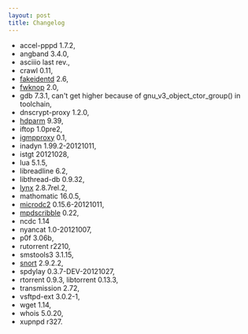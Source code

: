 ```yaml
---
layout: post
title: Changelog
---
```


* accel-pppd 1.7.2,
* angband 3.4.0,
* asciiio last rev.,
* crawl 0.11,
* [fakeidentd](http://hangout.de/fakeidentd/) 2.6,
* [fwknop](http://www.cipherdyne.org/fwknop/) 2.0,
* gdb 7.3.1, can't get higher because of gnu_v3_object_ctor_group() in toolchain,
* dnscrypt-proxy 1.2.0,
* [hdparm](http://sourceforge.net/projects/hdparm/) 9.39,
* iftop 1.0pre2,
* [igmpproxy](http://sourceforge.net/projects/igmpproxy/) 0.1,
* inadyn 1.99.2-20121011,
* istgt 20121028,
* lua 5.1.5,
* libreadline 6.2,
* libthread-db 0.9.32,
* [lynx](http://lynx.isc.org/) 2.8.7rel.2,
* mathomatic 16.0.5,
* [microdc2](https://github.com/jnwatts/microdc2) 0.15.6-20121011,
* [mpdscribble](http://mpd.wikia.com/wiki/Client:Mpdscribble) 0.22,
* ncdc 1.14
* nyancat 1.0-20121007,
* p0f 3.06b,
* rutorrent r2210,
* smstools3 3.1.15,
* [snort](http://www.snort.org/) 2.9.2.2,
* spdylay 0.3.7-DEV-20121027,
* rtorrent 0.9.3, libtorrent 0.13.3,
* transmission 2.72,
* vsftpd-ext 3.0.2-1,
* wget 1.14,
* whois 5.0.20,
* xupnpd r327.
